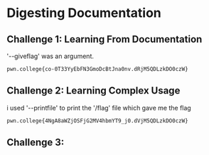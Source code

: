 # Digesting Documentation

## Challenge 1: Learning From Documentation
'--giveflag' was an argument. 
```
pwn.college{co-0T33YyEbFN3GmoDcBtJna0nv.dRjM5QDLzkDO0czW}
```
##

## Challenge 2: Learning Complex Usage
i used '--printfile' to print the '/flag' file which gave me the flag
```
pwn.college{4NgA8aWZjOSFjG2MV4hbmYT9_j0.dVjM5QDLzkDO0czW}
```
##

## Challenge 3: 